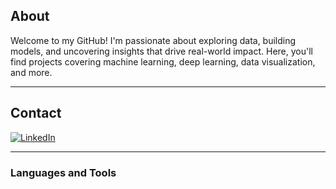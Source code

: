 <!--<div align="center">
  
![Pedro's GitHub stats](https://github-readme-stats.vercel.app/api?username=PedroPontess\&include_all_commits=true&theme=material-palenight&show_icons=true)

</div>-->
<!--
**PedroPontess/PedroPontess** is a ✨ _special_ ✨ repository because its `README.md` (this file) appears on your GitHub profile. -->

<div>
  
## About
Welcome to my GitHub! I'm passionate about exploring data, building models, and uncovering insights that drive real-world impact. Here, you'll find projects covering machine learning, deep learning, data visualization, and more.

-------------------

## Contact
<a href="https://www.linkedin.com/in/pedro-antunes-pontes-/?locale=en_US">![LinkedIn](https://img.shields.io/badge/LinkedIn-%230077B5.svg?logo=linkedin&logoColor=white)</a>

-------------------

### Languages and Tools 
